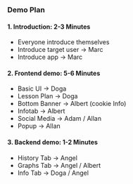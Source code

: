 ### Demo Plan

#### 1. Introduction: 2-3 Minutes
- Everyone introduce themselves
- Introduce target user -> Marc
- Introduce app -> Marc

#### 2. Frontend demo: 5-6 Minutes
- Basic UI -> Doga
- Lesson Plan -> Doga
- Bottom Banner -> Albert (cookie Info)
- Infotab -> Albert
- Social Media -> Adam / Allan
- Popup -> Allan

#### 3. Backend demo: 1-2 Minutes
- History Tab -> Angel
- Graphs Tab -> Angel / Albert
- Info Tab -> Doga / Angel
